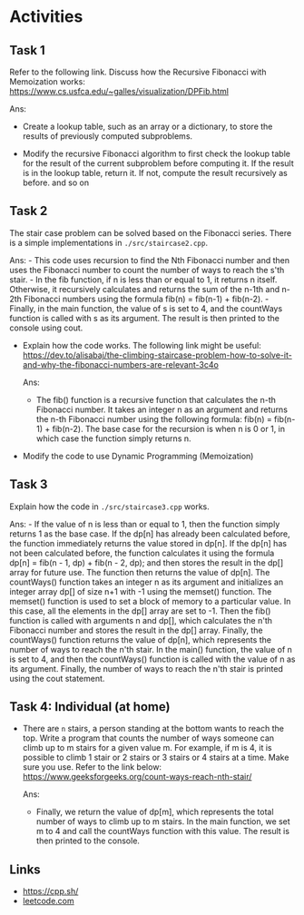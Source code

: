 # Activities

## Task 1

Refer to the following link. Discuss how the Recursive Fibonacci with Memoization works:
https://www.cs.usfca.edu/~galles/visualization/DPFib.html

Ans:
  - Create a lookup table, such as an array or a dictionary, to store the results of previously computed subproblems.

  - Modify the recursive Fibonacci algorithm to first check the lookup table for the result of the current subproblem before computing it. If the result is in the lookup table, return it. If not, compute the result recursively as before. and so on

## Task 2

The stair case problem can be solved based on the Fibonacci series. There is a simple implementations in `./src/staircase2.cpp`.

  Ans:
    - This code uses recursion to find the Nth Fibonacci number and then uses the Fibonacci number to count the number of ways to reach the s'th stair.
    - In the fib function, if n is less than or equal to 1, it returns n itself. Otherwise, it recursively calculates and returns the sum of the n-1th and n-2th Fibonacci numbers using the formula fib(n) = fib(n-1) + fib(n-2).
    - Finally, in the main function, the value of s is set to 4, and the countWays function is called with s as its argument. The result is then printed to the console using cout.

- Explain how the code works. The following link might be useful:
  https://dev.to/alisabaj/the-climbing-staircase-problem-how-to-solve-it-and-why-the-fibonacci-numbers-are-relevant-3c4o

  Ans:
    - The fib() function is a recursive function that calculates the n-th Fibonacci number. It takes an integer n as an argument and returns the n-th Fibonacci number using the following formula: fib(n) = fib(n-1) + fib(n-2). The base case for the recursion is when n is 0 or 1, in which case the function simply returns n.

- Modify the code to use Dynamic Programming (Memoization)

## Task 3

Explain how the code in `./src/staircase3.cpp` works.

  Ans:
    - If the value of n is less than or equal to 1, then the function simply returns 1 as the base case.
    If the dp[n] has already been calculated before, the function immediately returns the value stored in dp[n].
    If the dp[n] has not been calculated before, the function calculates it using the formula dp[n] = fib(n - 1, dp) + fib(n - 2, dp); and then stores the result in the dp[] array for future use.
    The function then returns the value of dp[n].
    The countWays() function takes an integer n as its argument and initializes an integer array dp[] of size n+1 with -1 using the memset() function.
    The memset() function is used to set a block of memory to a particular value. In this case, all the elements in the dp[] array are set to -1.
    Then the fib() function is called with arguments n and dp[], which calculates the n'th Fibonacci number and stores the result in the dp[] array.
    Finally, the countWays() function returns the value of dp[n], which represents the number of ways to reach the n'th stair.
    In the main() function, the value of n is set to 4, and then the countWays() function is called with the value of n as its argument.
    Finally, the number of ways to reach the n'th stair is printed using the cout statement.

    

## Task 4: Individual (at home)

- There are `n` stairs, a person standing at the bottom wants to reach the top. Write a program that counts the number of ways someone can climb up to m stairs for a given value m. For example, if m is 4, it is possible to climb 1 stair or 2 stairs or 3 stairs or 4 stairs at a time. Make sure you use. Refer to the link below:
  https://www.geeksforgeeks.org/count-ways-reach-nth-stair/

  Ans:
    - Finally, we return the value of dp[m], which represents the total number of ways to climb up to m stairs.
    In the main function, we set m to 4 and call the countWays function with this value. The result is then printed to the console.

## Links

- https://cpp.sh/
- [leetcode.com](https://leetcode.com/problems/climbing-stairs/)
